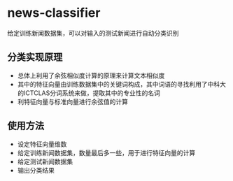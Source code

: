# news-classifier
给定训练新闻数据集，可以对输入的测试新闻进行自动分类识别

## 分类实现原理
* 总体上利用了余弦相似度计算的原理来计算文本相似度
* 其中的特征向量由训练数据集中的关键词构成，其中词语的寻找利用了中科大的ICTCLAS分词系统来做，提取其中的专业性的名词
* 利特征向量与标准向量进行余弦值的计算

## 使用方法
* 设定特征向量维数
* 给定训练新闻数据集，数量最后多一些，用于进行特征向量的计算
* 给定测试新闻数据集
* 输出分类结果
